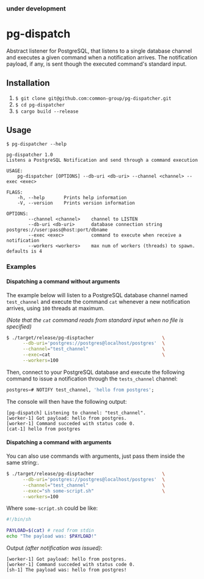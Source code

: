 ### under development

# pg-dispatch

Abstract listener for PostgreSQL, that listens to a single database channel and executes a
given command when a notification arrives. The notification payload, if any, is sent
though the executed command's standard input.

## Installation

1. `$ git clone git@github.com:common-group/pg-dispatcher.git`
2. `$ cd pg-dispatcher`
3. `$ cargo build --release`

## Usage

```
$ pg-dispatcher --help

pg-dispatcher 1.0
Listens a PostgreSQL Notification and send through a command execution

USAGE:
    pg-dispatcher [OPTIONS] --db-uri <db-uri> --channel <channel> --exec <exec>

FLAGS:
    -h, --help       Prints help information
    -V, --version    Prints version information

OPTIONS:
        --channel <channel>    channel to LISTEN
        --db-uri <db-uri>      database connection string postgres://user:pass@host:port/dbname
        --exec <exec>          command to execute when receive a notification
        --workers <workers>    max num of workers (threads) to spawn. defaults is 4
```

### Examples

#### Dispatching a command without arguments

The example below will listen to a PostgreSQL database channel named `test_channel` and
execute the command `cat` whenever a new notification arrives, using `100` threads at
maximum.

*(Note that the `cat` command reads from standard input when no file is specified)*

```sh
$ ./target/release/pg-disptacher                         \
      --db-uri='postgres://postgres@localhost/postgres'  \
      --channel="test_channel"                           \
      --exec=cat                                         \
      --workers=100
```

Then, connect to your PostgreSQL database and execute the following command to issue a
notification through the `tests_channel` channel:

```sql
postgres=# NOTIFY test_channel, 'hello from postgres';
```

The console will then have the following output:

```
[pg-dispatch] Listening to channel: "test_channel".
[worker-1] Got payload: hello from postgres.
[worker-1] Command succeded with status code 0.
[cat-1] hello from postgres
```

#### Dispatching a command with arguments

You can also use commands with arguments, just pass them inside the same string:.

```sh
$ ./target/release/pg-disptacher                         \
      --db-uri='postgres://postgres@localhost/postgres'  \
      --channel="test_channel"							 \
	  --exec="sh some-script.sh"                         \
      --workers=100
```

Where `some-script.sh` could be like:

```sh
#!/bin/sh

PAYLOAD=$(cat) # read from stdin
echo "The payload was: $PAYLOAD!"
```

Output *(after notification was issued)*:
```
[worker-1] Got payload: hello from postgres.
[worker-1] Command succeded with status code 0.
[sh-1] The payload was: hello from postgres!
```
